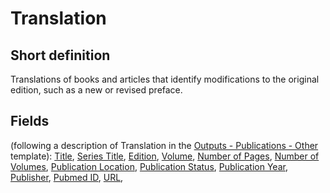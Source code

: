 # Translation
## Short definition
Translations of books and articles that identify modifications to the original edition, such as a new or revised preface.
## Fields
(following a description of Translation in the [Outputs - Publications - Other](../Templates/Outputs%20-%20Publications%20-%20Other.md) template):
[Title](../Object-Fields/Translation/Title.md),
[Series Title](../Object-Fields/Translation/Series%20Title.md),
[Edition](../Object-Fields/Translation/Edition.md),
[Volume](../Object-Fields/Translation/Volume.md),
[Number of Pages](../Object-Fields/Translation/Number%20of%20Pages.md),
[Number of Volumes](../Object-Fields/Translation/Number%20of%20Volumes.md),
[Publication Location](../Object-Fields/Translation/Publication%20Location.md),
[Publication Status](../Object-Fields/Translation/Publication%20Status.md),
[Publication Year](../Object-Fields/Translation/Publication%20Year.md),
[Publisher](../Object-Fields/Translation/Publisher.md),
[Pubmed ID](../Object-Fields/Translation/Pubmed%20ID.md),
[URL](../Object-Fields/Translation/URL.md),
